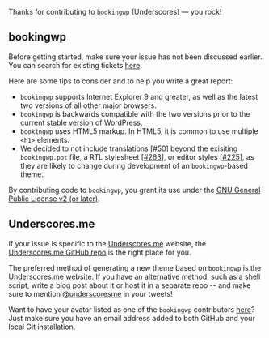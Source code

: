 Thanks for contributing to `bookingwp` (Underscores) — you rock!

## bookingwp
Before getting started, make sure your issue has not been discussed earlier. You can search for existing tickets [here](https://github.com/Automattic/bookingwp/search).

Here are some tips to consider and to help you write a great report:

* `bookingwp` supports Internet Explorer 9 and greater, as well as the latest two versions of all other major browsers.
* `bookingwp` is backwards compatible with the two versions prior to the current stable version of WordPress.
* `bookingwp` uses HTML5 markup. In HTML5, it is common to use multiple `<h1>` elements.
* We decided to not include translations [[#50](https://github.com/Automattic/bookingwp/pull/50)] beyond the exisiting `bookingwp.pot` file, a RTL stylesheet [[#263](https://github.com/Automattic/bookingwp/pull/263)], or editor styles [[#225](https://github.com/Automattic/bookingwp/pull/225)], as they are likely to change during development of an `bookingwp`-based theme.

By contributing code to `bookingwp`, you grant its use under the [GNU General Public License v2 (or later)](http://www.gnu.org/licenses/gpl-2.0.html).

## Underscores.me
If your issue is specific to the [Underscores.me](http://underscores.me) website, the [Underscores.me GitHub repo](https://github.com/Automattic/underscores.me) is the right place for you.

The preferred method of generating a new theme based on `bookingwp` is the [Underscores.me](http://underscores.me) website. If you have an alternative method, such as a shell script, write a blog post about it or host it in a separate repo -- and make sure to mention [@underscoresme](https://twitter.com/underscoresme) in your tweets!

Want to have your avatar listed as one of the `bookingwp` contributors [here](http://underscores.me/#contribute)? Just make sure you have an email address added to both GitHub and your local Git installation.
